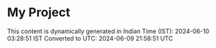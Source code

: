 # My Project

This content is dynamically generated in Indian Time (IST): 2024-06-10 03:28:51 IST
Converted to UTC: 2024-06-09 21:58:51 UTC
